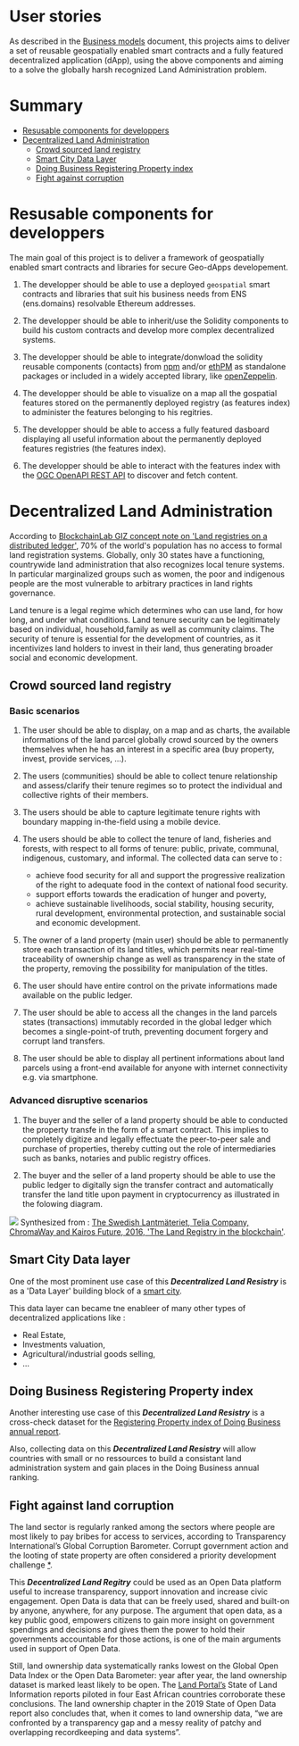User stories
============

As described in the [Business models](./business-model.md) document, this projects aims to deliver a set of reusable geospatially enabled smart contracts and a fully featured decentralized application (dApp), using the above components and aiming to a solve the  globally harsh recognized Land Administration problem.

# Summary 
<!--ts-->
* [Resusable components for developpers](#resusable-components-for-developpers)
* [Decentralized Land Administration](#decentralized-land-administration)
    * [Crowd sourced land registry](#crowd-sourced-land-registry)
    * [Smart City Data Layer](#smart-city-data-layer)
    * [Doing Business Registering Property index](#doing-business-registering-property-index)
    * [Fight against corruption](#fight-against-land-corruption)
<!--te-->

# Resusable components for developpers

The main goal of this project is to deliver a framework of geospatially enabled smart contracts and libraries for secure Geo-dApps developement. 

1. The developper should be able to use a deployed `geospatial` smart contracts and libraries that suit his business needs from ENS (ens.domains) resolvable Ethereum addresses.

1. The developper should be able to inherit/use the Solidity components to build his custom contracts and develop more complex decentralized systems. 

1. The developper should be able to integrate/donwload the solidity reusable components (contacts) from [npm](https://www.npmjs.com/) and/or [ethPM](https://www.ethpm.com/) as standalone packages or included in a widely accepted library, like [openZeppelin](https://openzeppelin.com/contracts/).

1. The developper should be able to visualize on a map all the gospatial features stored on the permanently deployed registry (as features index) to administer the features belonging to his regitries.

1. The developper should be able to access a fully featured dasboard displaying all useful information about the permanently deployed features registries (the features index).   

1. The developper should be able to interact with the features index with the [OGC OpenAPI REST API](http://docs.opengeospatial.org/wp/16-019r4/16-019r4.html) to discover and fetch content.

# Decentralized Land Administration

According to [BlockchainLab GIZ concept note on 'Land registries on a distributed ledger'](https://www.giz.de/de/downloads/giz2019-en-distributed-land-registry.pdf), 70% of the world's population has no access to formal land registration systems. Globally, only 30 states have a functioning, countrywide land administration that also recognizes local tenure systems. In particular marginalized groups such as women, the poor and indigenous people are the most vulnerable to arbitrary practices in land rights governance. 

Land tenure is a legal regime which determines who can use land, for how long, and under what conditions. Land tenure security can be legitimately based on individual, household,family as well as community claims. The security of tenure is essential for the development of countries, as it incentivizes land holders to invest in their land, thus generating broader social and economic development.

## Crowd sourced land registry 

### Basic scenarios

1. The user should be able to display, on a map and as charts, the available informations of the land parcel globally crowd sourced by the owners themselves when he has an interest in a specific area (buy property, invest, provide services, ...). 

1. The users (communities) should be able to collect tenure relationship and assess/clarify their tenure regimes so to protect the individual and collective rights of their members.

1. The users should be able to capture legitimate tenure rights with boundary mapping in-the-field using a mobile device.

1. The users should be able to collect the tenure of land, fisheries and forests, with respect to all forms of tenure: public, private, communal, indigenous, customary, and informal. The collected data can serve to :
    * achieve food security for all and support the progressive realization of the right to adequate food in the context of national food security. 
    * support efforts towards the eradication of hunger and poverty, 
    * achieve sustainable livelihoods, social stability, housing security, rural development, environmental protection, and sustainable social and economic development.

1. The owner of a land property (main user) should be able to permanently store each transaction of its land titles, which permits near real-time traceability of ownership change as well as transparency in the state of the property, removing the possibility for manipulation of the titles. 

1. The user should have entire control on the private informations made available on the public ledger.

1. The user should be able to access all the changes in the land parcels states (transactions) immutably recorded in the global ledger which becomes a single-point-of truth, preventing document forgery and corrupt land transfers.

1. The user should be able to display all pertinent informations about land parcels using a front-end available for anyone with internet connectivity e.g. via smartphone.

### Advanced disruptive scenarios

1. The buyer and the seller of a land property should be able to conducted the property transfe in the form of a smart contract. This implies to completely digitize and legally effectuate the peer-to-peer sale and purchase of properties, thereby cutting out the role of intermediaries such as banks, notaries and public registry offices.

1. The buyer and the seller of a land property should be able to use the public ledger to digitally sign the transfer contract and 
automatically transfer the land title upon payment in cryptocurrency as illustrated in the folowing diagram.

![](./diagrams/exports/sequence-property-selling/seq-property-selling.png)
Synthesized from : [The Swedish Lantmäteriet, Telia Company, ChromaWay and Kairos Future, 2016, 'The Land Registry in the blockchain'](http://ica-it.org/pdf/Blockchain_Landregistry_Report.pdf).

## Smart City Data layer 

One of the most prominent use case of this ***Decentralized Land Resistry*** is as a 'Data Layer' building block of a [smart city](http://urbansdgplatform.org/upload/pdf/20180720145147901_IGLUS-Quarterly-Vol-4-Issue-1.pdf).

This data layer can became tne enableer of many other types of decentralized applications like :
* Real Estate,
* Investments valuation,
* Agricultural/industrial goods selling,
* ... 

## Doing Business Registering Property index

Another interesting use case of this ***Decentralized Land Resistry*** is a cross-check dataset for the [Registering Property index of Doing Business annual report](https://www.doingbusiness.org/en/data/exploretopics/registering-property).

Also, collecting data on this ***Decentralized Land Resistry*** will allow countries with small or no ressources to build a consistant land administration system and gain places in the Doing Business annual ranking.

## Fight against land corruption

The land sector is regularly ranked among the sectors where people are most likely to pay bribes for access to services, according to Transparency International’s Global Corruption Barometer. Corrupt government action and the looting of state property are often considered a priority development challenge [*](https://landportal.org/library/resources/lp-oldcor-201910/open-land-data-fight-against-corruption-discussion-report). 

This ***Decentralized Land Regitry*** could be used as an Open Data platform useful to increase transparency, support innovation and increase civic engagement. Open Data is data that can be freely used, shared and built-on by anyone, anywhere, for any purpose. The argument that open data, as a key public good, empowers citizens to gain more insight on government spendings and decisions and gives them the power to hold their governments accountable for those actions, is one of the main arguments used in support of Open Data.

Still, land ownership data systematically ranks lowest on the Global Open Data Index or the Open Data Barometer: year after year, the land ownership dataset is marked least likely to be open. The [Land Portal’s](https://landportal.org/) State of Land Information reports piloted in four East African countries corroborate these conclusions. The land ownership chapter in the 2019 State of Open Data report also concludes that, when it comes to land ownership data, “we are confronted by a transparency gap and a messy reality of patchy and overlapping recordkeeping and data systems”.
